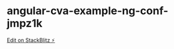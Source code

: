 # angular-cva-example-ng-conf-jmpz1k

[Edit on StackBlitz ⚡️](https://stackblitz.com/edit/angular-cva-example-ng-conf-jmpz1k)